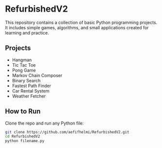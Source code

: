 # RefurbishedV2

This repository contains a collection of basic Python programming projects.  
It includes simple games, algorithms, and small applications created for learning and practice.

## Projects
- Hangman  
- Tic Tac Toe  
- Pong Game  
- Markov Chain Composer  
- Binary Search  
- Fastest Path Finder  
- Car Rental System  
- Weather Fetcher  

## How to Run
Clone the repo and run any Python file:

```bash
git clone https://github.com/aefifhelmi/RefurbishedV2.git
cd RefurbishedV2
python filename.py
